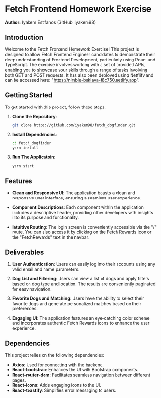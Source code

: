 # Fetch Frontend Homework Exercise

**Author:** Iyakem Estifanos (GitHub: iyakem98)

## Introduction

Welcome to the Fetch Frontend Homework Exercise! This project is designed to allow Fetch Frontend Engineer candidates to demonstrate their deep understanding of Frontend Development, particularly using React and TypeScript. The exercise involves working with a set of provided APIs, enabling you to showcase your skills through a range of tasks involving both GET and POST requests. It has also been deployed using Netflify and can be accessed here: "https://nimble-baklava-f8c750.netlify.app".

## Getting Started

To get started with this project, follow these steps:

1. **Clone the Repository**: 
   ```bash
   git clone https://github.com/iyakem98/fetch_dogfinder.git
2. **Install Dependencies**: 
   ```bash
   cd fetch_dogfinder
   yarn install
2. **Run The Applicatoin**: 
   ```bash
   yarn start

## Features

- **Clean and Responsive UI**: The application boasts a clean and responsive user interface, ensuring a seamless user experience.

- **Component Descriptions**: Each component within the application includes a descriptive header, providing other developers with insights into its purpose and functionality.

- **Intuitive Routing**: The login screen is conveniently accessible via the "/" route. You can also access it by clicking on the Fetch Rewards icon or the "FetchRewards" text in the navbar.

## Deliverables

1. **User Authentication**: Users can easily log into their accounts using any valid email and name parameters.

2. **Dog List and Filtering**: Users can view a list of dogs and apply filters based on dog type and location. The results are conveniently paginated for easy navigation.

3. **Favorite Dogs and Matching**: Users have the ability to select their favorite dogs and generate personalized matches based on their preferences.

4. **Engaging UI**: The application features an eye-catching color scheme and incorporates authentic Fetch Rewards icons to enhance the user experience.

## Dependencies

This project relies on the following dependencies:

- **Axios**: Used for connecting with the backend.
- **React-bootstrap**: Enhances the UI with Bootstrap components.
- **React-router-dom**: Facilitates seamless navigation between different pages.
- **React-icons**: Adds engaging icons to the UI.
- **React-toastify**: Simplifies error messaging to users.



